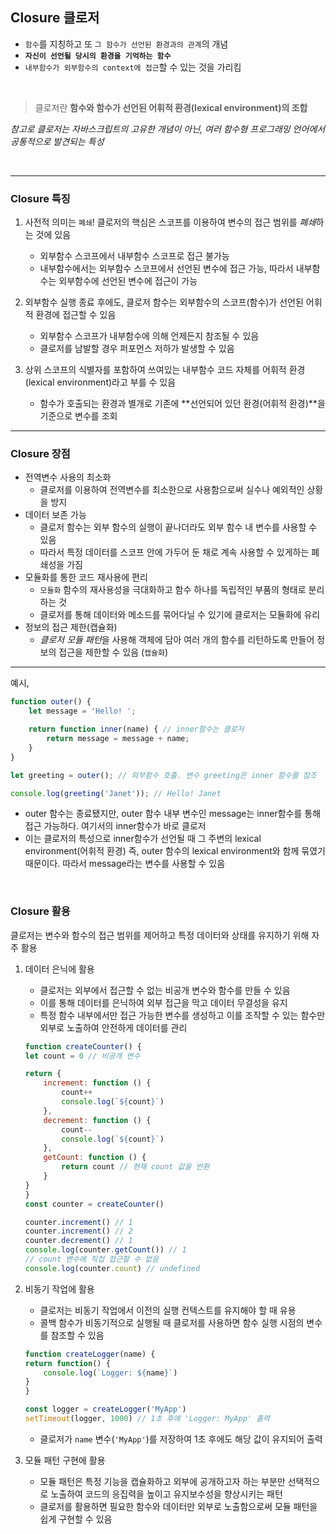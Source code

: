 ## Closure 클로저

- `함수`를 지칭하고 또 `그 함수가 선언된 환경과의 관계`의 개념
- **`자신이 선언될 당시의 환경을 기억하는 함수`**
- `내부함수가 외부함수의 context에 접근`할 수 있는 것을 가리킴

<br/>

> 클로저란 **함수와 함수가 선언된 어휘적 환경(lexical environment)의 조합**

*참고로 클로저는 자바스크립트의 고유한 개념이 아닌, 여러 함수형 프로그래밍 언어에서 공통적으로 발견되는 특성*

<br/>

---

### Closure 특징

1. 사전적 의미는 `폐쇄`! 클로저의 핵심은 스코프를 이용하여 변수의 접근 범위를 *폐쇄*하는 것에 있음

    - 외부함수 스코프에서 내부함수 스코프로 접근 불가능
    - 내부함수에서는 외부함수 스코프에서 선언된 변수에 접근 가능, 따라서 내부함수는 외부함수에 선언된 변수에 접근이 가능

2. 외부함수 실행 종료 후에도, 클로저 함수는 외부함수의 스코프(함수)가 선언된 어휘적 환경에 접근할 수 있음

    - 외부함수 스코프가 내부함수에 의해 언제든지 참조될 수 있음
    - 클로저를 남발할 경우 퍼포먼스 저하가 발생할 수 있음

3. 상위 스코프의 식별자를 포함하여 쓰여있는 내부함수 코드 자체를 어휘적 환경(lexical environment)라고 부를 수 있음

    - 함수가 호출되는 환경과 별개로 기존에 **선언되어 있던 환경(어휘적 환경)**을 기준으로 변수를 조회


---

### Closure 장점

- 전역변수 사용의 최소화
    - 클로저를 이용하여 전역변수를 최소한으로 사용함으로써 실수나 예외적인 상황을 방지
- 데이터 보존 가능
    - 클로저 함수는 외부 함수의 실행이 끝나더라도 외부 함수 내 변수를 사용할 수 있음
    - 따라서 특정 데이터를 스코프 안에 가두어 둔 채로 계속 사용할 수 있게하는 폐쇄성을 가짐
- 모듈화를 통한 코드 재사용에 편리
    - `모듈화` 함수의 재사용성을 극대화하고 함수 하나를 독립적인 부품의 형태로 분리하는 것
    - 클로저를 통해 데이터와 메소드를 묶어다닐 수 있기에 클로저는 모듈화에 유리
- 정보의 접근 제한(캡슐화)
    - *클로저 모듈 패턴*을 사용해 객체에 담아 여러 개의 함수를 리턴하도록 만들어 정보의 접근을 제한할 수 있음 (`캡슐화`)

---

예시,

```jsx
function outer() {
	let message = 'Hello! ';

	return function inner(name) { // inner함수는 클로저
		return message = message + name;
	}
}

let greeting = outer(); // 외부함수 호출. 변수 greeting은 inner 함수를 참조

console.log(greeting('Janet')); // Hello! Janet
```

- outer 함수는 종료됐지만, outer 함수 내부 변수인 message는 inner함수를 통해 접근 가능하다. 여기서의 inner함수가 바로 클로저   
- 이는 클로저의 특성으로 inner함수가 선언될 때 그 주변의 lexical environment(어휘적 환경) 즉, outer 함수의 lexical environment와 함께 묶였기 때문이다. 따라서 message라는 변수를 사용할 수 있음

<br/>

### Closure 활용

클로저는 변수와 함수의 접근 범위를 제어하고 특정 데이터와 상태를 유지하기 위해 자주 활용

1. 데이터 은닉에 활용

    - 클로저는 외부에서 접근할 수 없는 비공개 변수와 함수를 만들 수 있음
    - 이를 통해 데이터를 은닉하여 외부 접근을 막고 데이터 무결성을 유지
    - 특정 함수 내부에서만 접근 가능한 변수를 생성하고 이를 조작할 수 있는 함수만 외부로 노출하여 안전하게 데이터를 관리

    ```jsx
    function createCounter() {
    let count = 0 // 비공개 변수

    return {
        increment: function () {
            count++
            console.log(`${count}`)
        },
        decrement: function () {
            count--
            console.log(`${count}`)
        },
        getCount: function () {
            return count // 현재 count 값을 반환
        }
    }
    }
    const counter = createCounter()

    counter.increment() // 1
    counter.increment() // 2
    counter.decrement() // 1
    console.log(counter.getCount()) // 1
    // count 변수에 직접 접근할 수 없음
    console.log(counter.count) // undefined
    ```

2. 비동기 작업에 활용

    - 클로저는 비동기 작업에서 이전의 실행 컨텍스트를 유지해야 할 때 유용
    - 콜백 함수가 비동기적으로 실행될 때 클로저를 사용하면 함수 실행 시점의 변수를 참조할 수 있음

    ```jsx
    function createLogger(name) {
    return function() {
        console.log(`Logger: ${name}`)
    }
    }

    const logger = createLogger('MyApp')
    setTimeout(logger, 1000) // 1초 후에 'Logger: MyApp' 출력
    ```

    - 클로저가 `name` 변수(`'MyApp'`)를 저장하여 1초 후에도 해당 값이 유지되어 출력

3. 모듈 패턴 구현에 활용

    - 모듈 패턴은 특정 기능을 캡슐화하고 외부에 공개하고자 하는 부분만 선택적으로 노출하여 코드의 응집력을 높이고 유지보수성을 향상시키는 패턴
    - 클로저를 활용하면 필요한 함수와 데이터만 외부로 노출함으로써 모듈 패턴을 쉽게 구현할 수 있음